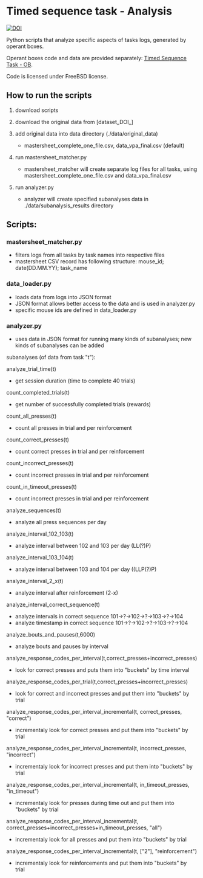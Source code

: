 # Timed sequence task - Analysis

[![DOI](https://zenodo.org/badge/583335376.svg)](https://zenodo.org/badge/latestdoi/583335376)

Python scripts that analyze specific aspects of tasks logs, generated by operant boxes.

Operant boxes code and data are provided separately: [Timed Sequence Task - OB](https://github.com/mjtecka/Timed-Sequence-Task-OB).  

Code is licensed under FreeBSD license. 

## How to run the scripts
1) download scripts
2) download the original data from [dataset_DOI_]

3) add original data into data directory (./data/original_data) 
   - mastersheet_complete_one_file.csv, data_vpa_final.csv (default)
4) run mastersheet_matcher.py
   - mastersheet_matcher will create separate log files for all tasks, using mastersheet_complete_one_file.csv and data_vpa_final.csv 
5) run analyzer.py 
   - analyzer will create specified subanalyses data in ./data/subanalysis_results directory


## Scripts:

### mastersheet_matcher.py
- filters logs from all tasks by task names into respective files
- mastersheet CSV record has following structure: mouse_id; date(DD.MM.YY); task_name 

### data_loader.py
- loads data from logs into JSON format
- JSON format allows better access to the data and is used in analyzer.py 
- specific mouse ids are defined in data_loader.py


### analyzer.py
- uses data in JSON format for running many kinds of subanalyses; new kinds of subanalyses can be added 

subanalyses (of data from task "t"):

analyze_trial_time(t)
- get session duration (time to complete 40 trials)
    
count_completed_trials(t)
- get number of successfully completed trials (rewards)

count_all_presses(t)
- count all presses in trial and per reinforcement

count_correct_presses(t)
- count correct presses in trial and per reinforcement

count_incorrect_presses(t)
- count incorrect presses in trial and per reinforcement

count_in_timeout_presses(t)
- count incorrect presses in trial and per reinforcement

analyze_sequences(t)
- analyze all press sequences per day

analyze_interval_102_103(t)    
- analyze interval between 102 and 103 per day (LL(?)P)

analyze_interval_103_104(t)
- analyze interval between 103 and 104 per day ((LLP(?)P)

analyze_interval_2_x(t)
- analyze interval after reinforcement (2-x)
 
analyze_interval_correct_sequence(t)
- analyze intervals in correct sequence 101->?->102->?->103->?->104
- analyze timestamp in correct sequence 101->?->102->?->103->?->104

analyze_bouts_and_pauses(t,6000)
- analyze bouts and pauses by interval

analyze_response_codes_per_interval(t,correct_presses+incorrect_presses)
- look for correct presses and puts them into "buckets" by time interval

analyze_response_codes_per_trial(t,correct_presses+incorrect_presses)
- look for correct and incorrect presses and put them into "buckets" by trial

analyze_response_codes_per_interval_incremental(t, correct_presses, "correct")
- incrementaly look for correct presses  and put them into "buckets" by trial

analyze_response_codes_per_interval_incremental(t, incorrect_presses, "incorrect")
- incrementaly look for incorrect presses  and put them into "buckets" by trial

analyze_response_codes_per_interval_incremental(t, in_timeout_presses, "in_timeout")
- incrementaly look for presses during time out  and put them into "buckets" by trial

analyze_response_codes_per_interval_incremental(t, correct_presses+incorrect_presses+in_timeout_presses, "all")
- incrementaly look for all presses and put them into "buckets" by trial

analyze_response_codes_per_interval_incremental(t, ["2"], "reinforcement")
-  incrementaly look for reinforcements and put them into "buckets" by trial

